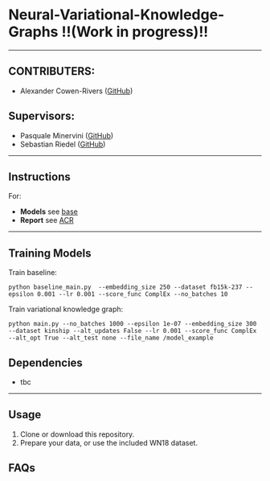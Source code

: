 
# Neural-Variational-Knowledge-Graphs !!(Work in progress)!!
-------
## CONTRIBUTERS:

- Alexander Cowen-Rivers ([GitHub](https://github.com/acr42)) 

## Supervisors:

- Pasquale Minervini ([GitHub](https://github.com/pminervini))
- Sebastian Riedel ([GitHub](https://github.com/riedelcastro))

-------

## Instructions

For:
- **Models** see [base](https://github.com/acr42/Neural-Variational-Knowledge-Graphs/blob/master/vkge/base.py)
- **Report** see [ACR](https://github.com/acr42)  

-------

## Training Models

Train baseline:

```
python baseline_main.py  --embedding_size 250 --dataset fb15k-237 --epsilon 0.001 --lr 0.001 --score_func ComplEx --no_batches 10
```



Train variational knowledge graph:

```
python main.py --no_batches 1000 --epsilon 1e-07 --embedding_size 300 --dataset kinship --alt_updates False --lr 0.001 --score_func ComplEx --alt_opt True --alt_test none --file_name /model_example
```



## Dependencies

- tbc


-------

## Usage

1. Clone or download this repository.
2. Prepare your data, or use the included WN18 dataset. 

## FAQs
